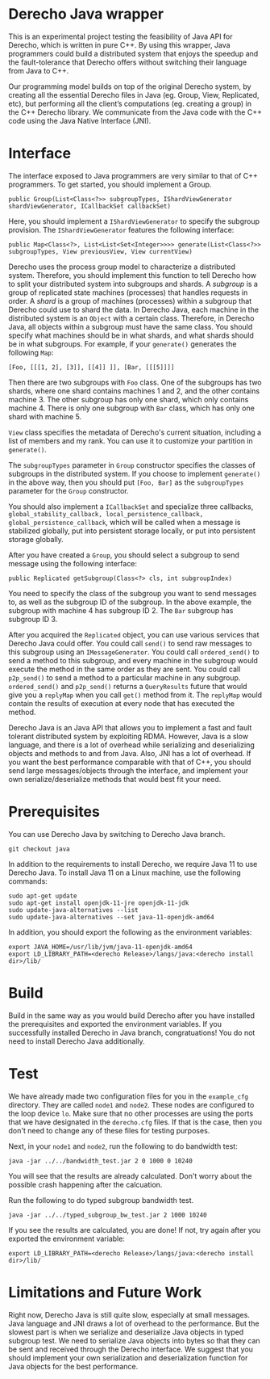 # Derecho Java wrapper 

This is an experimental project testing the feasibility of Java API for Derecho, which is written in pure C++. By using this wrapper, Java programmers could build a distributed system that enjoys the speedup and the fault-tolerance that Derecho offers without switching their language from Java to C++.

Our programming model builds on top of the original Derecho system, by creating all the essential Derecho files in Java (eg. Group, View, Replicated, etc), but performing all the client’s computations (eg. creating a group) in the C++ Derecho library. We communicate from the Java code with the C++ code using the Java Native Interface (JNI).

# Interface

The interface exposed to Java programmers are very similar to that of C++ programmers. To get started, you should implement a Group. 

``` 
public Group(List<Class<?>> subgroupTypes, IShardViewGenerator shardViewGenerator, ICallbackSet callbackSet) 
``` 

Here, you should implement a `IShardViewGenerator` to specify the subgroup provision. The `IShardViewGenerator` features the following interface:

```
public Map<Class<?>, List<List<Set<Integer>>>> generate(List<Class<?>> subgroupTypes, View previousView, View currentView)
```

Derecho uses the process group model to characterize a distributed system. Therefore, you should implement this function to tell Derecho how to split your distributed system into subgroups and shards. A *subgroup* is a group of replicated state machines (processes) that handles requests in order. A *shard* is a group of machines (processes) within a subgroup that Derecho could use to shard the data. In Derecho Java, each machine in the distributed system is an `Object` with a certain class. Therefore, in Derecho Java, all objects within a subgroup must have the same class. You should specify what machines should be in what shards, and what shards should be in what subgroups. For example, if your `generate()` generates the following `Map`:

```
[Foo, [[[1, 2], [3]], [[4]] ]], [Bar, [[[5]]]]
```

Then there are two subgroups with `Foo` class. One of the subgroups has two shards, where one shard contains machines 1 and 2, and the other contains machine 3. The other subgroup has only one shard, which only contains machine 4. There is only one subgroup with `Bar` class, which has only one shard with machine 5.

`View` class specifies the metadata of Derecho's current situation, including a list of members and my rank. You can use it to customize your partition in `generate()`. 

The `subgroupTypes` parameter in `Group` constructor specifies the classes of subgroups in the distributed system. If you choose to implement `generate()` in the above way, then you should put `[Foo, Bar]` as the `subgroupTypes` parameter for the `Group` constructor. 

You should also implement a `ICallbackSet` and specialize three callbacks, `global_stability_callback, local_persistence_callback, global_persistence_callback`, which will be called when a message is stabilized globally, put into persistent storage locally, or put into persistent storage globally.

After you have created a `Group`, you should select a subgroup to send message using the following interface:

```
public Replicated getSubgroup(Class<?> cls, int subgroupIndex) 
```

You need to specify the class of the subgroup you want to send messages to, as well as the subgroup ID of the subgroup. In the above example, the subgroup with machine 4 has subgroup ID 2. The `Bar` subgroup has subgroup ID 3.

After you acquired the `Replicated` object, you can use various services that Derecho Java could offer. You could call `send()` to send raw messages to this subgroup using an `IMessageGenerator`. You could call `ordered_send()` to send a method to this subgroup, and every machine in the subgroup would execute the method in the same order as they are sent. You could call `p2p_send()` to send a method to a particular machine in any subgroup. `ordered_send()` and `p2p_send()` returns a `QueryResults` future that would give you a `replyMap` when you call `get()` method from it. The `replyMap` would contain the results of execution at every node that has executed the method.

Derecho Java is an Java API that allows you to implement a fast and fault tolerant distributed system by exploiting RDMA. However, Java is a slow language, and there is a lot of overhead while serializing and deserializing objects and methods to and from Java. Also, JNI has a lot of overhead. If you want the best performance comparable with that of C++, you should send large messages/objects through the interface, and implement your own serialize/deserialize methods that would best fit your need.

# Prerequisites

You can use Derecho Java by switching to Derecho Java branch. 

```
git checkout java
```

In addition to the requirements to install Derecho, we require Java 11 to use Derecho Java. To install Java 11 on a Linux machine, use the following commands:

```
sudo apt-get update
sudo apt-get install openjdk-11-jre openjdk-11-jdk
sudo update-java-alternatives --list
sudo update-java-alternatives --set java-11-openjdk-amd64
```

In addition, you should export the following as the environment variables:

```
export JAVA_HOME=/usr/lib/jvm/java-11-openjdk-amd64
export LD_LIBRARY_PATH=<derecho Release>/langs/java:<derecho install dir>/lib/
```

# Build 

Build in the same way as you would build Derecho after you have installed the prerequisites and exported the environment variables. If you successfully installed Derecho in Java branch, congratuations! You do not need to install Derecho Java additionally. 

# Test 

We have already made two configuration files for you in the `example_cfg` directory. They are called `node1` and `node2`. These nodes are configured to the loop device `lo`. Make sure that no other processes are using the ports that we have designated in the `derecho.cfg` files. If that is the case, then you don't need to change any of these files for testing purposes.

Next, in your `node1` and `node2`, run the following to do bandwidth test:

```
java -jar ../../bandwidth_test.jar 2 0 1000 0 10240
```

You will see that the results are already calculated. Don't worry about the possible crash happening after the calcuation.

Run the following to do typed subgroup bandwidth test. 

```
java -jar ../../typed_subgroup_bw_test.jar 2 1000 10240
```

If you see the results are calculated, you are done! If not, try again after you exported the environment variable:

```
export LD_LIBRARY_PATH=<derecho Release>/langs/java:<derecho install dir>/lib/
```

# Limitations and Future Work

Right now, Derecho Java is still quite slow, especially at small messages. Java language and JNI draws a lot of overhead to the performance. But the slowest part is when we serialize and deserialize Java objects in typed subgroup test. We need to serialize Java objects into bytes so that they can be sent and received through the Derecho interface. We suggest that you should implement your own serialization and deserialization function for Java objects for the best performance.

